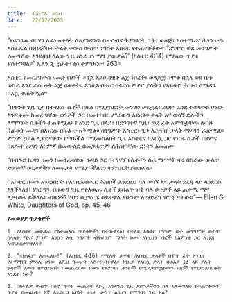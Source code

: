 ```yaml
---
title:  ተጨማሪ ሀሳብ
date:   22/12/2023
---
```


“የወንጌል ብርሃን ለፈነጠቀለት ለእያንዳንዱ ቤተሰብና ትምህርት ቤት፣ ወላጅ፣ አስተማሪና ሕፃን ሁሉ እስራኤል በነበረችበት ትልቅ ቀውስ ውስጥ ንግስት አስቴር የተጠየቀችውና “ደግሞስ ወደ መንግሥት የመጣሽው እንደዚህ ላለው ጊዜ እንደ ሆነ ማን ያውቃል?’ (አስቴር 4:14) የሚለው ጥያቄ ያስተጋባል።” ኤለን ጂ. ኋይት፣ ስነ ትምህርት፣ 263።

አስቴር የመርዶክዮስ ዘመድ የሆነች ቆንጆ አይሁዳዊት ልጅ ነበረች፣ ወላጆቿ ከሞቱ በኋላ ወደ ቤቱ ወስዶ እንደ ራሱ ሴት ልጅ ወደዳት። እግዚአብሔር በፋርስ ምድር ያሉትን የአይሁድ ሕዝብ ለማዳን በእሷ ተጠቅሟል።

“በጥንት ጊዜ ጌታ በተቀደሱ ሴቶች በኩል በሚያስደንቅ መንገድ ሠርቷል፣ ይህም እንደ ተወካዮቹ ሆነው እንዲቆሙ ከመረጣቸው ወንዶች ጋር በመተባበር ሥራውን አደረጉ። ታላቅ እና ወሳኝ ድሎችን ለማግኘት ሴቶችን ተጠቅሟል። ከአንድ ጊዜ በላይ፣ በድንገተኛ ጊዜ፣ ወደ ፊት አምጥቷቸው ለብዙ ሕይወት መዳን በእነርሱ በኩል ተጠቅሟል። በንግሥት አስቴር፣ ጌታ ለሕዝቡ ታላቅ ማዳንን ፈጽሟል። ምንም ኃይል ሊያድናቸው የማይችል በሚመስልበት ጊዜ አስቴርና ከእርሷ ጋር የነበሩ ሴቶች በጾምና በጸሎት ፈጣን እርምጃ በመውሰድ በመጋፈጥም ለሕዝባቸው ድነትን አመጡ።

“በብሉይ ኪዳን ዘመን ከመንፈሳዊው ጉዳይ ጋር በተገናኘ የሴቶችን ስራ ማጥናት ዛሬ በስራው ውስጥ ድንገተኛ ሁኔታዎችን ለመፍታት የሚያስችለንን ትምህርት ይሰጠናል።

በአስቴር ዘመን እንደነበሩት የእግዚአብሔር ሕዝቦች እንደዚህ ባለ ወሳኝ እና ታላቅ ደረጃ ላይ ላንደርስ እንችላለን፤ ነገር ግን ብዙውን ጊዜ የተለወጡ ሴቶች ይበልጥ ዝቅ ባሉ ቦታዎች ላይ ጠቃሚ ሚና ሊጫወቱ ይችላሉ። ብዙዎች ይህን ሲያደርጉ ቆይተዋል አሁንም ለማድረግ ዝግጁ ናቸው።”— Ellen G. White, Daughters of God, pp. 45, 46

**የመወያያ ጥያቄዎች**

`1. የአስቴር መጽሐፍ ያልተመለሱ ጥያቄዎችን ይተውልናል፤ በተለይ አስቴር በንጉሥ ቤተ መንግሥት ውስጥ ስላላት ሚና፣ ምንም እንኳን እሷ ንግሥት ብትሆንም ማለት ነው። እነዚህን ነገሮች ከእምነቷ ጋር እንዴት እናስታርቃቸዋለን?`

`2. “ብጠፋም እጠፋለሁ!” (አስቴር 4፡16) የሚሉት ታዋቂ የአስቴር ቃላቶች በሞት ፊት እንኳን የታማኝነት ምሳሌ ሆነው ለሺህ ዓመታት አስተጋብተዋል። እነዚያ የእርሷ ቃላት በራእይ 13 ላይ ያሉት ጉዳዮች እውን በሚሆኑበት በመጨረሻው ዘመን የአምላክ ሕዝቦች የሚያጋጥሟቸውን ነገሮች የሚያንጸባርቁት እንዴት ነው?`

`3. በክፍልዎ ውስጥ በሰኞ ጥናቱ መጨረሻ ላይ, አንዳንድ ጊዜ እምነታችንን ስለ አለመግለጽ የተጠየቀውን ጥያቄ ይመልከቱ። እኛ እንደዚህ አይነት ሁኔታ ውስጥ ልንሆን የሚገባን ጊዜ አለ?`